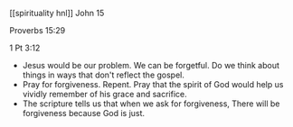 [[spirituality hnl]]
John 15

Proverbs 15:29

1 Pt 3:12

- Jesus would be our problem. We can be forgetful. Do we think about things in ways that don't reflect the gospel.
- Pray for forgiveness. Repent. Pray that the spirit of God would help us vividly remember of his grace and sacrifice.
- The scripture tells us that when we ask for forgiveness, There will be forgiveness because God is just.